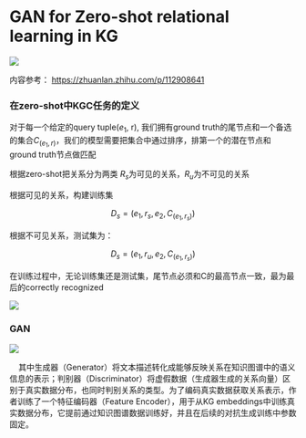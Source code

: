 # GAN for Zero-shot relational learning in KG

![](/Users/cairui/Library/Application%20Support/marktext/images/2023-04-26-11-34-03-image.png)

内容参考： https://zhuanlan.zhihu.com/p/112908641 

### 在zero-shot中KGC任务的定义

对于每一个给定的query tuple($e_1$, r), 我们拥有ground truth的尾节点和一个备选的集合$C_{(e_1, r)}$，我们的模型需要把集合中通过排序，排第一个的潜在节点和ground truth节点做匹配

根据zero-shot把关系分为两类 $R_s$为可见的关系，$R_u$为不可见的关系

根据可见的关系，构建训练集

$$
D_s= {(e_1, r_s, e_2, C_{(e_1, r_s)})}
$$

根据不可见关系，测试集为：

$$
D_s= {(e_1, r_u, e_2, C_{(e_1, r_s)})}
$$

在训练过程中，无论训练集还是测试集，尾节点必须和C的最高节点一致，最为最后的correctly recognized

![](/Users/cairui/Library/Application%20Support/marktext/images/2023-04-26-15-58-55-image.png)

### GAN

![](/Users/cairui/Library/Application%20Support/marktext/images/2023-04-26-16-18-33-image.png)

    其中生成器（Generator）将文本描述转化成能够反映关系在知识图谱中的语义信息的表示；判别器（Discriminator）将虚假数据（生成器生成的关系向量）区别于真实数据分布，也同时判别关系的类型。为了编码真实数据获取关系表示，作者训练了一个特征编码器（Feature Encoder），用于从KG embeddings中训练真实数据分布，它提前通过知识图谱数据训练好，并且在后续的对抗生成训练中参数固定。
